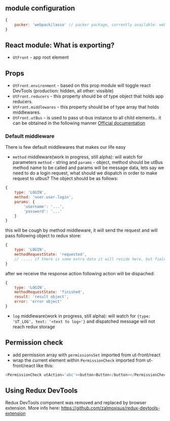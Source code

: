 ## module configuration

```javascript
{
    packer: 'webpack|lasso' // packer package, currently available: webpack and lasso, defaults to lasso
}
```

## React module: What is exporting?
 - `UtFront` - app root element
## Props
  - `UtFront.environment` - based on this prop module will toggle react DevTools (production: hidden, all other: vissible)
  - `UtFront.reducers` - this property should be of type object that holds app reducers.
  - `UtFront.middlewares` - this property should be of type array that holds middlewares.
  - `UtFront.utBus` - is used to pass ut-bus instance to all child elements.. it can be obtained in the following manner [Official documentation](https://facebook.github.io/react/docs/context.html#passing-info-automatically-through-a-tree)
### Default middleware
  There is few default middlewares that makes our life easy
  - `method` middleware(work in progress, still alpha): will watch for parameters `method` - string and `params` - object, method should be utBus method name to be called and params will be message data, lets say we need to do a login request, what should we dispatch in order to make request to utbus? The object should be as follows:

```javascript
{
    type: 'LOGIN',
    method: 'user.user.login',
    params: {
        'username': '...',
        'password': '...'
    }
}
```

this will be cough by method middleware, it will send the request and will pass following object to redux store:

```javascript
{
    type: 'LOGIN',
    methodRequestState: 'requested',
    // ..... if there is some extra data it will reside here, but field data and method will be removed or altered!!!
}
```

after we receive the response action following action will be dispached:

```javascript
{
    type: 'LOGIN',
    methodRequestState: 'finished',
    result: 'result object',
    error: 'error object'
}
```

  - `log` middleware(work in progress, still alpha): will watch for `{type: 'UT_LOG', text: '<text to log>'}` and dispatched message will not reach redux storage

## Permission check
  - add permission array with `permissionsSet` imported from ut-front/react
  - wrap the current element within `PermissionCheck` imported from ut-front/react like this:

```javascript
<PermissionCheck utAction='abc'><button>Button</button></PermissionCheck>
```

## Using Redux DevTools
Redux DevTools component was removed and replaced by browser extension.
More info here: https://github.com/zalmoxisus/redux-devtools-extension
